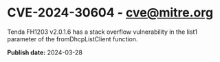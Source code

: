 # CVE-2024-30604 - cve@mitre.org

Tenda FH1203 v2.0.1.6 has a stack overflow vulnerability in the list1 parameter of the fromDhcpListClient function.

**Publish date:** 2024-03-28
